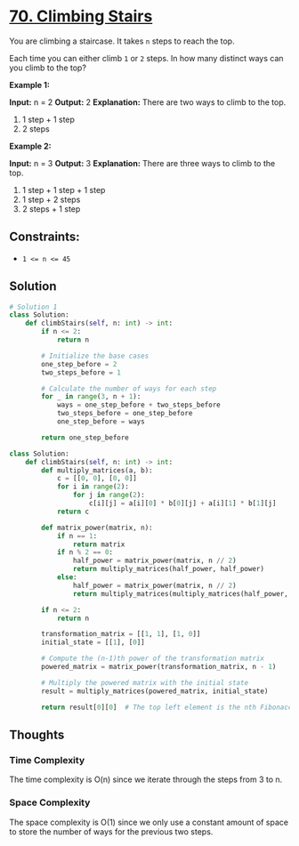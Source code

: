 # [70. Climbing Stairs](https://leetcode.com/problems/climbing-stairs/)

You are climbing a staircase. It takes `n` steps to reach the top.

Each time you can either climb `1` or `2` steps. In how many distinct ways can you climb to the top?

**Example 1:**

**Input:** n = 2
**Output:** 2
**Explanation:** There are two ways to climb to the top.

1. 1 step + 1 step
2. 2 steps

**Example 2:**

**Input:** n = 3
**Output:** 3
**Explanation:** There are three ways to climb to the top.

1. 1 step + 1 step + 1 step
2. 1 step + 2 steps
3. 2 steps + 1 step

## **Constraints:**

- `1 <= n <= 45`

## Solution

```python
# Solution 1
class Solution:
    def climbStairs(self, n: int) -> int:
        if n <= 2:
            return n

        # Initialize the base cases
        one_step_before = 2
        two_steps_before = 1

        # Calculate the number of ways for each step
        for _ in range(3, n + 1):
            ways = one_step_before + two_steps_before
            two_steps_before = one_step_before
            one_step_before = ways

        return one_step_before

```

```python
class Solution:
    def climbStairs(self, n: int) -> int:
        def multiply_matrices(a, b):
            c = [[0, 0], [0, 0]]
            for i in range(2):
                for j in range(2):
                    c[i][j] = a[i][0] * b[0][j] + a[i][1] * b[1][j]
            return c

        def matrix_power(matrix, n):
            if n == 1:
                return matrix
            if n % 2 == 0:
                half_power = matrix_power(matrix, n // 2)
                return multiply_matrices(half_power, half_power)
            else:
                half_power = matrix_power(matrix, n // 2)
                return multiply_matrices(multiply_matrices(half_power, half_power), matrix)

        if n <= 2:
            return n

        transformation_matrix = [[1, 1], [1, 0]]
        initial_state = [[1], [0]]

        # Compute the (n-1)th power of the transformation matrix
        powered_matrix = matrix_power(transformation_matrix, n - 1)

        # Multiply the powered matrix with the initial state
        result = multiply_matrices(powered_matrix, initial_state)

        return result[0][0]  # The top left element is the nth Fibonacci number

```

## Thoughts

### Time Complexity

The time complexity is O(n) since we iterate through the steps from 3 to n.

### Space Complexity

The space complexity is O(1) since we only use a constant amount of space to store the number of ways for the previous two steps.
